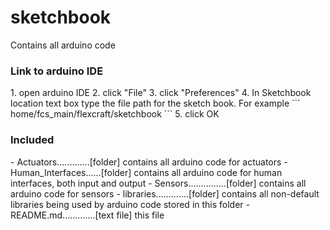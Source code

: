 sketchbook
===========

Contains all arduino code

<h3>Link to arduino IDE</h3>
1. open arduino IDE
2. click "File"
3. click "Preferences"
4. In Sketchbook location text box type the file path for the sketch book. For example
```
home/fcs_main/flexcraft/sketchbook
```
5. click OK

<h3>Included</h3>
- Actuators.............[folder] contains all arduino code for actuators
- Human_Interfaces......[folder] contains all arduino code for human interfaces, both input and output
- Sensors...............[folder] contains all arduino code for sensors
- libraries.............[folder] contains all non-default libraries being used by arduino code stored in this folder
- README.md.............[text file] this file

